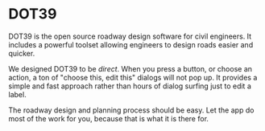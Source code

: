 # DOT39
DOT39 is the open source roadway design software for civil engineers. It includes a powerful toolset 
allowing engineers to design roads easier and quicker.

We designed DOT39 to be _direct_. When you press a button, or choose an action, a ton of "choose this, edit this" 
dialogs will not pop up. It provides a simple and fast approach rather than hours of dialog surfing just to edit
a label.

The roadway design and planning process should be easy. Let the app do most of the work for you, because that is what 
it is there for.
